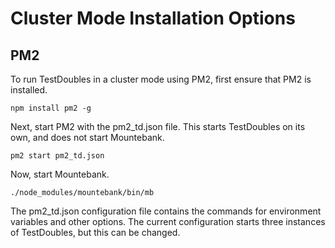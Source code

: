 # Cluster Mode Installation Options

## PM2

To run TestDoubles in a cluster mode using PM2, first ensure that PM2 is installed.

```
npm install pm2 -g
```

Next, start PM2 with the pm2_td.json file. This starts TestDoubles on its own, and does not start Mountebank.

```
pm2 start pm2_td.json
```

Now, start Mountebank.

```
./node_modules/mountebank/bin/mb
```

The pm2_td.json configuration file contains the commands for environment variables and other options. The current configuration 
starts three instances of TestDoubles, but this can be changed.

